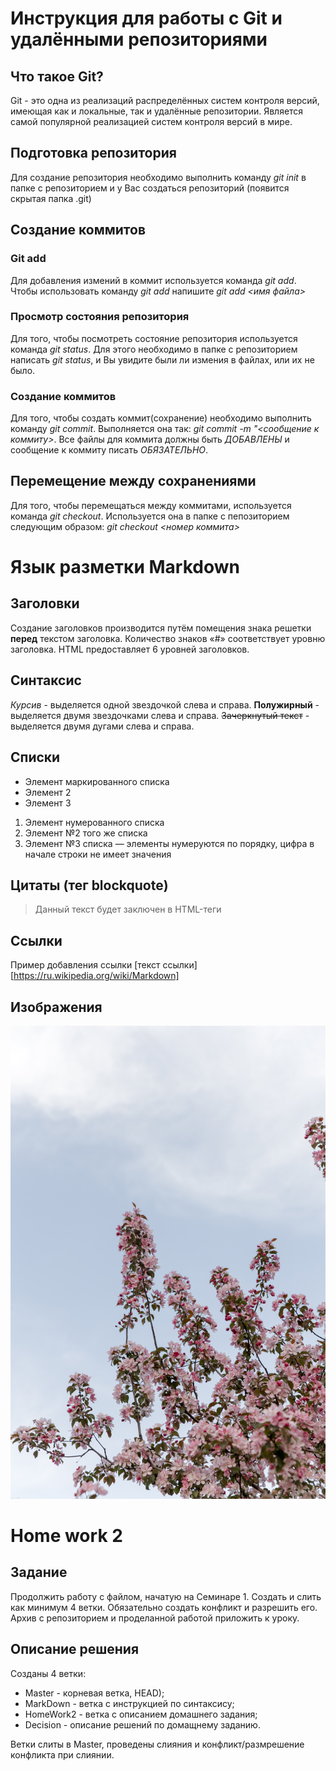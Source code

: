 # Инструкция для работы с Git и удалёнными репозиториями

## Что такое Git?
Git - это одна из реализаций распределённых систем контроля версий, имеющая как и локальные, так и удалённые репозитории. Является самой популярной реализацией систем контроля версий в мире.

## Подготовка репозитория
Для создание репозитория необходимо выполнить команду *git init*  в папке с репозиторием и у Вас создаться репозиторий (появится скрытая папка .git)
## Создание коммитов

### Git add
Для добавления измений в коммит используется команда *git add*. Чтобы использовать команду *git add* напишите *git add <имя файла>*

### Просмотр состояния репозитория
Для того, чтобы посмотреть состояние репозитория используется команда *git status*. Для этого необходимо в папке с репозиторием написать *git status*, и Вы увидите были ли измения в файлах, или их не было.

### Создание коммитов
Для того, чтобы создать коммит(сохранение) необходимо выполнить команду *git commit*. Выполняется она так: *git commit -m "<сообщение к коммиту>*. Все файлы для коммита должны быть *ДОБАВЛЕНЫ* и сообщение к коммиту писать *ОБЯЗАТЕЛЬНО*.

## Перемещение между сохранениями
Для того, чтобы перемещаться между коммитами, используется команда *git checkout*. Используется она в папке с пепозиторием следующим образом: *git checkout <номер коммита>*

# Язык разметки Markdown
## Заголовки
Создание заголовков производится путём помещения знака решетки **перед** текстом заголовка. Количество знаков «#» соответствует уровню заголовка. HTML предоставляет 6 уровней заголовков.
## Синтаксис
*Курсив* - выделяется одной звездочкой слева и справа.
**Полужирный** - выделяется двумя звездочками слева и справа.
~~Зачеркнутый текст~~ - выделяется двумя дугами слева и справа.
## Списки
* Элемент маркированного списка
* Элемент 2
* Элемент 3
1. Элемент нумерованного списка
2. Элемент №2 того же списка
9. Элемент №3 списка — элементы нумеруются по порядку, цифра в начале строки не имеет значения
## Цитаты (тег blockquote)
> Данный текст будет заключен в HTML-теги <blockquote></blockquote>
## Ссылки
Пример добавления ссылки [текст ссылки][https://ru.wikipedia.org/wiki/Markdown]
## Изображения
![Изображение](Logo1.jpg)

# Home work 2
## Задание

Продолжить работу с файлом, начатую на Семинаре 1. Создать и слить как минимум 4 ветки. Обязательно создать конфликт и разрешить его. Архив с репозиторием и проделанной работой приложить к уроку.
## Описание решения
Созданы 4 ветки:
* Master - корневая ветка, HEAD);
* MarkDown - ветка с инструкцией по синтаксису;
* HomeWork2 - ветка с описанием домашнего задания;
* Decision - описание решений по домащнему заданию.

Ветки слиты в Master, проведены слияния и конфликт/размрешение конфликта при слиянии.
